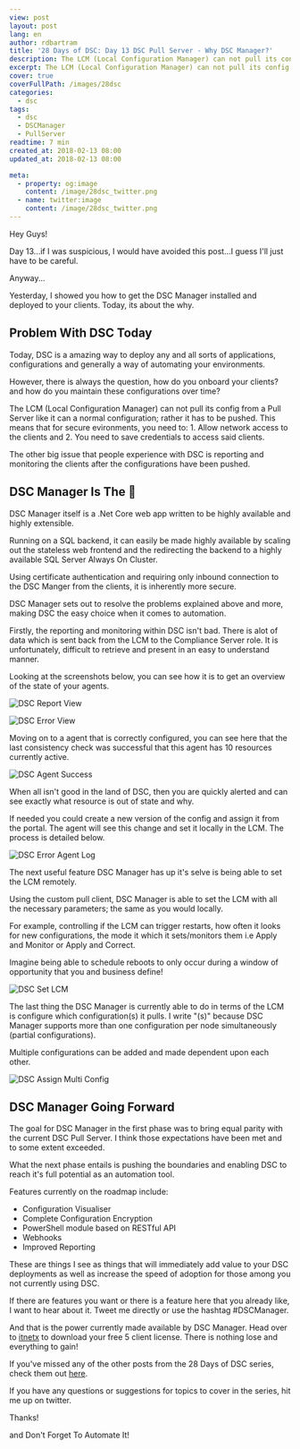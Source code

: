 ```yaml
---
view: post
layout: post
lang: en
author: rdbartram
title: '28 Days of DSC: Day 13 DSC Pull Server - Why DSC Manager?'
description: The LCM (Local Configuration Manager) can not pull its config from a Pull Server like it can a normal configuration; rather it has to be pushed
excerpt: The LCM (Local Configuration Manager) can not pull its config from a Pull Server like it can a normal configuration; rather it has to be pushed
cover: true
coverFullPath: /images/28dsc
categories:
  - dsc
tags:
  - dsc
  - DSCManager
  - PullServer
readtime: 7 min
created_at: 2018-02-13 08:00
updated_at: 2018-02-13 08:00

meta:
  - property: og:image
    content: /image/28dsc_twitter.png
  - name: twitter:image
    content: /image/28dsc_twitter.png
---
```


Hey Guys!

Day 13...if I was suspicious, I would have avoided this post...I guess I'll just have to be careful.

Anyway...

Yesterday, I showed you how to get the DSC Manager installed and deployed to your clients. Today, its about the why.

## Problem With DSC Today

Today, DSC is a amazing way to deploy any and all sorts of applications, configurations and generally a way of automating your environments.

However, there is always the question, how do you onboard your clients? and how do you maintain these configurations over time?

The LCM (Local Configuration Manager) can not pull its config from a Pull Server like it can a normal configuration; rather it has to be pushed. This means that for secure evironments, you need to: 1. Allow network access to the clients and 2. You need to save credentials to access said clients.

The other big issue that people experience with DSC is reporting and monitoring the clients after the configurations have been pushed.

## DSC Manager Is The 🔑

DSC Manager itself is a .Net Core web app written to be highly available and highly extensible.

Running on a SQL backend, it can easily be made highly available by scaling out the stateless web frontend and the redirecting the backend to a highly available SQL Server Always On Cluster.

Using certificate authentication and requiring only inbound connection to the DSC Manger from the clients, it is inherently more secure.

DSC Manager sets out to resolve the problems explained above and more, making DSC the easy choice when it comes to automation.

Firstly, the reporting and monitoring within DSC isn't bad. There is alot of data which is sent back from the LCM to the Compliance Server role. It is unfortunately, difficult to retrieve and present in an easy to understand manner.

Looking at the screenshots below, you can see how it is to get an overview of the state of your agents.

![DSC Report View](./images/DSCReportView.png)

![DSC Error View](./images/DSCErrorView.png)

Moving on to a agent that is correctly configured, you can see here that the last consistency check was successful that this agent has 10 resources currently active.

![DSC Agent Success](./images/DSCAgentSuccess.png)

When all isn't good in the land of DSC, then you are quickly alerted and can see exactly what resource is out of state and why.

If needed you could create a new version of the config and assign it from the portal. The agent will see this change and set it locally in the LCM. The process is detailed below.

![DSC Error Agent Log](./images/DSCErrorAgentLog.png)

The next useful feature DSC Manager has up it's selve is being able to set the LCM remotely.

Using the custom pull client, DSC Manager is able to set the LCM with all the necessary parameters; the same as you would locally.

For example, controlling if the LCM can trigger restarts, how often it looks for new configurations, the mode it which it sets/monitors them i.e Apply and Monitor or Apply and Correct.

Imagine being able to schedule reboots to only occur during a window of opportunity that you and business define!

![DSC Set LCM](./images/DSCSetLCM.png)

The last thing the DSC Manager is currently able to do in terms of the LCM is configure which configuration(s) it pulls. I write "(s)" because DSC Manager supports more than one configuration per node simultaneously (partial configurations).

Multiple configurations can be added and made dependent upon each other.

![DSC Assign Multi Config](./images/DSCAssignMultiConfig.png)

## DSC Manager Going Forward

The goal for DSC Manager in the first phase was to bring equal parity with the current DSC Pull Server. I think those expectations have been met and to some extent exceeded.

What the next phase entails is pushing the boundaries and enabling DSC to reach it's full potential as an automation tool.

Features currently on the roadmap include:

- Configuration Visualiser
- Complete Configuration Encryption
- PowerShell module based on RESTful API
- Webhooks
- Improved Reporting

These are things I see as things that will immediately add value to your DSC deployments as well as increase the speed of adoption for those among you not currently using DSC.

If there are features you want or there is a feature here that you already like, I want to hear about it. Tweet me directly or use the hashtag #DSCManager.

And that is the power currently made available by DSC Manager. Head over to [itnetx](http://itnetx.ch/products/dsc-manager/) to download your free 5 client license. There is nothing lose and everything to gain!

If you've missed any of the other posts from the 28 Days of DSC series, check them out [here](/posts/?tag=dsc).

If you have any questions or suggestions for topics to cover in the series, hit me up on twitter.

Thanks!

and Don't Forget To Automate It!
